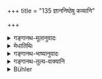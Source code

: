 +++
title = "135 ज्ञाननिष्ठेषु कव्यानि"

+++

<details><summary>गङ्गानथ-मूलानुवादः</summary>

The offerings to the pitṛs should be carefully presented to those excelling in learning; and the offerings to gods to all the four, according to law.—(135)
</details>

<details><summary>मेधातिथिः</summary>

गुणविभागे प्रयोजनम् आह । **कव्यानि** पितॄन् उद्दिश्य यद् दीयते तत् कव्यम् । तानि **ज्ञाननिष्ठेषु प्रतिष्ठाप्यानि** प्रदेयानीत्य् अर्थः । **यत्न**वचनात् तदभावे **चतुर्ष्व्** अपि हव्यवत् । पित्र्ये ज्ञाननिष्ठाः पात्रतमाः । उक्तं हि "पात्राणाम् अपि तत् पात्रम्" (वध् ६.२६) इति । अन्नदानम् अविशेषेण चतुर्भ्यो ऽपि इति श्लोकार्थः । **न्यायः** शास्त्रीयो विधिः ॥ ३.१२५ ॥
</details>

<details><summary>गङ्गानथ-भाष्यानुवादः</summary>

The author now proceeds to show the purpose why he has provided a classification of the qualities.

Offerings made to the Pitṛs are called ‘*Kavya*;’ these should be ‘*presented*’—given—‘*to those excelling in learning*.’

‘*Carefully*’—implies that if one does not take special care, these also, like the offering to gods, should be given to all the four.

For the offerings to Pitṛs the best recipients are those excelling in learning,—it having been declared that ‘he is the recipient among recipients.’

What the verse means is that food in general should be given to all the four, without any distinction.

‘*Law*’— Rule laid down in the scriptures.—(135)
</details>

<details><summary>गङ्गानथ-तुल्य-वाक्यानि</summary>

*Āpastamba-Dharmasūtra* (2.7.4, 22).—‘One shall feed such Brāhmaṇas as
are well versed in the Veda; also one who is studying the Veda, the son of an expounder of the Veda, and one learned in the Veda; when these eat at a Śrāddha, they purify the line of feeders.’

*Gautama* (15.9, 10).—‘Vedic scholars, endowed with beauty, age and
character; the first offer should be made to the younger men.’

*Yājñavalkya* (1. 219).—‘One who is foremost in all the Vedas, one
learned in the Veda, the young man knowing Brahman, one who knows the meaning of the Veda, the *Jyeṣṭhasāman*, the *Trimadhu* and the
*Trisuparṇaka*.’

*Viṣṇu-Smṛti* (83, 19, 21).—‘Specially the Yogins. May such a one bo
born in our family as may feed at the Śrāddha the Brāhmaṇa who is a Yogin! By that would we be fully satisfied.’

*Mahābhārata* (13. 90. 51).—\[Reproduces the first half of Manu.\]
</details>

<details><summary>Bühler</summary>

135	Oblations to the manes ought to be carefully presented to those devoted to knowledge, but offerings to the gods, in accordance with the reason (of the sacred law), to (men of) all the four (above-mentioned classes).
</details>
